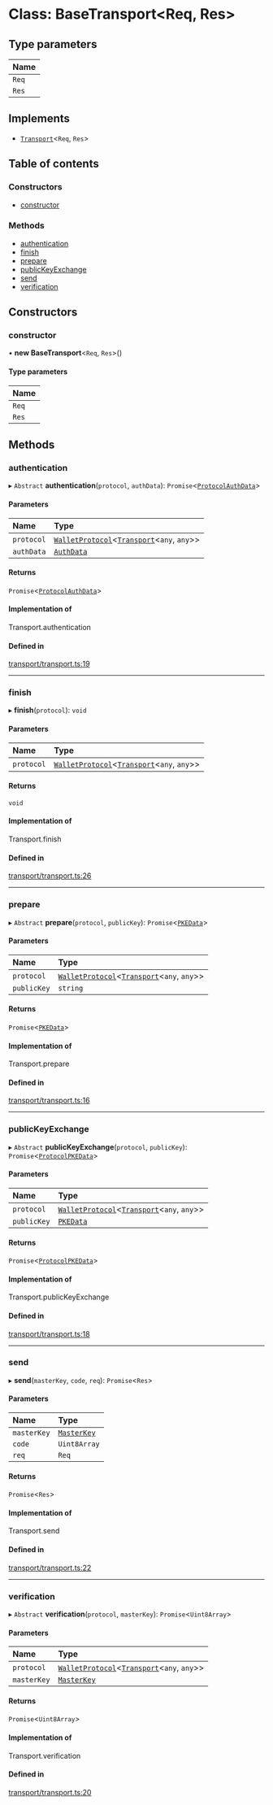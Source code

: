 # Class: BaseTransport<Req, Res\>

## Type parameters

| Name |
| :------ |
| `Req` |
| `Res` |

## Implements

- [`Transport`](../interfaces/Transport.md)<`Req`, `Res`\>

## Table of contents

### Constructors

- [constructor](BaseTransport.md#constructor)

### Methods

- [authentication](BaseTransport.md#authentication)
- [finish](BaseTransport.md#finish)
- [prepare](BaseTransport.md#prepare)
- [publicKeyExchange](BaseTransport.md#publickeyexchange)
- [send](BaseTransport.md#send)
- [verification](BaseTransport.md#verification)

## Constructors

### constructor

• **new BaseTransport**<`Req`, `Res`\>()

#### Type parameters

| Name |
| :------ |
| `Req` |
| `Res` |

## Methods

### authentication

▸ `Abstract` **authentication**(`protocol`, `authData`): `Promise`<[`ProtocolAuthData`](../interfaces/ProtocolAuthData.md)\>

#### Parameters

| Name | Type |
| :------ | :------ |
| `protocol` | [`WalletProtocol`](WalletProtocol.md)<[`Transport`](../interfaces/Transport.md)<`any`, `any`\>\> |
| `authData` | [`AuthData`](../interfaces/AuthData.md) |

#### Returns

`Promise`<[`ProtocolAuthData`](../interfaces/ProtocolAuthData.md)\>

#### Implementation of

Transport.authentication

#### Defined in

[transport/transport.ts:19](https://gitlab.com/i3-market/code/wp3/t3.2/i3m-wallet-monorepo/-/blob/80397ef/packages/wallet-protocol/src/ts/transport/transport.ts#L19)

___

### finish

▸ **finish**(`protocol`): `void`

#### Parameters

| Name | Type |
| :------ | :------ |
| `protocol` | [`WalletProtocol`](WalletProtocol.md)<[`Transport`](../interfaces/Transport.md)<`any`, `any`\>\> |

#### Returns

`void`

#### Implementation of

Transport.finish

#### Defined in

[transport/transport.ts:26](https://gitlab.com/i3-market/code/wp3/t3.2/i3m-wallet-monorepo/-/blob/80397ef/packages/wallet-protocol/src/ts/transport/transport.ts#L26)

___

### prepare

▸ `Abstract` **prepare**(`protocol`, `publicKey`): `Promise`<[`PKEData`](../interfaces/PKEData.md)\>

#### Parameters

| Name | Type |
| :------ | :------ |
| `protocol` | [`WalletProtocol`](WalletProtocol.md)<[`Transport`](../interfaces/Transport.md)<`any`, `any`\>\> |
| `publicKey` | `string` |

#### Returns

`Promise`<[`PKEData`](../interfaces/PKEData.md)\>

#### Implementation of

Transport.prepare

#### Defined in

[transport/transport.ts:16](https://gitlab.com/i3-market/code/wp3/t3.2/i3m-wallet-monorepo/-/blob/80397ef/packages/wallet-protocol/src/ts/transport/transport.ts#L16)

___

### publicKeyExchange

▸ `Abstract` **publicKeyExchange**(`protocol`, `publicKey`): `Promise`<[`ProtocolPKEData`](../interfaces/ProtocolPKEData.md)\>

#### Parameters

| Name | Type |
| :------ | :------ |
| `protocol` | [`WalletProtocol`](WalletProtocol.md)<[`Transport`](../interfaces/Transport.md)<`any`, `any`\>\> |
| `publicKey` | [`PKEData`](../interfaces/PKEData.md) |

#### Returns

`Promise`<[`ProtocolPKEData`](../interfaces/ProtocolPKEData.md)\>

#### Implementation of

Transport.publicKeyExchange

#### Defined in

[transport/transport.ts:18](https://gitlab.com/i3-market/code/wp3/t3.2/i3m-wallet-monorepo/-/blob/80397ef/packages/wallet-protocol/src/ts/transport/transport.ts#L18)

___

### send

▸ **send**(`masterKey`, `code`, `req`): `Promise`<`Res`\>

#### Parameters

| Name | Type |
| :------ | :------ |
| `masterKey` | [`MasterKey`](MasterKey.md) |
| `code` | `Uint8Array` |
| `req` | `Req` |

#### Returns

`Promise`<`Res`\>

#### Implementation of

Transport.send

#### Defined in

[transport/transport.ts:22](https://gitlab.com/i3-market/code/wp3/t3.2/i3m-wallet-monorepo/-/blob/80397ef/packages/wallet-protocol/src/ts/transport/transport.ts#L22)

___

### verification

▸ `Abstract` **verification**(`protocol`, `masterKey`): `Promise`<`Uint8Array`\>

#### Parameters

| Name | Type |
| :------ | :------ |
| `protocol` | [`WalletProtocol`](WalletProtocol.md)<[`Transport`](../interfaces/Transport.md)<`any`, `any`\>\> |
| `masterKey` | [`MasterKey`](MasterKey.md) |

#### Returns

`Promise`<`Uint8Array`\>

#### Implementation of

Transport.verification

#### Defined in

[transport/transport.ts:20](https://gitlab.com/i3-market/code/wp3/t3.2/i3m-wallet-monorepo/-/blob/80397ef/packages/wallet-protocol/src/ts/transport/transport.ts#L20)

